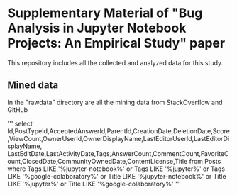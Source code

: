 # Supplementary Material of "Bug Analysis in Jupyter Notebook Projects: An Empirical Study" paper

This repository includes all the collected and analyzed data for this study.

## Mined data
In the "rawdata" directory are all the mining data from StackOverflow and GitHub
 
'''
select Id,PostTypeId,AcceptedAnswerId,ParentId,CreationDate,DeletionDate,Score,ViewCount,OwnerUserId,OwnerDisplayName,LastEditorUserId,LastEditorDisplayName, LastEditDate,LastActivityDate,Tags,AnswerCount,CommentCount,FavoriteCount,ClosedDate,CommunityOwnedDate,ContentLicense,Title
from Posts where 
Tags LIKE '%jupyter-notebook%' or
Tags LIKE '%jupyter%' or
Tags LIKE '%google-colaboratory%' or
Title LIKE '%jupyter-notebook%' or
Title LIKE '%jupyter%' or
Title LIKE '%google-colaboratory%'
'''
